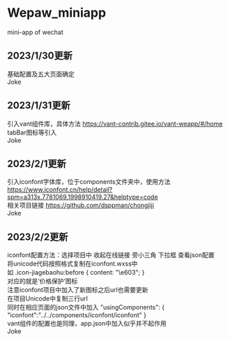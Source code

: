 # Wepaw_miniapp
mini-app of wechat

## 2023/1/30更新  
基础配置及五大页面确定  
Joke


## 2023/1/31更新
引入vant组件库，具体方法 https://vant-contrib.gitee.io/vant-weapp/#/home  
tabBar图标等引入  
Joke  

## 2023/2/1更新
引入iconfont字体库，位于components文件夹中，使用方法 https://www.iconfont.cn/help/detail?spm=a313x.7781069.1998910419.27&helptype=code  
相关项目链接  https://github.com/dsppman/chongjiji  
Joke

## 2023/2/2更新  
iconfont配置方法：选择项目中 收起在线链接 旁小三角 下拉框 查看json配置  
将unicode代码按照格式复制在iconfont.wxss中  
如 .icon-jiagebaohu:before {
  content: "\e603";
}  
对应的就是‘价格保护’图标  
注意iconfont项目中加入了新图标之后url也需要更新  
在项目Unicode中复制三行url  
同时在相应页面的json文件中加入 "usingComponents": {
    "iconfont":"../../components/iconfont/iconfont"
   }  
vant组件的配置也是同理，app.json中加入似乎并不起作用  
Joke   


